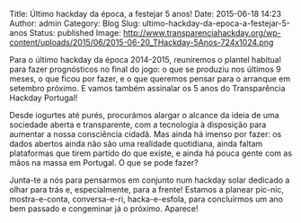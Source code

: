 Title: Último hackday da época, a festejar 5 anos!
Date: 2015-06-18 14:23
Author: admin
Category: Blog
Slug: ultimo-hackday-da-epoca-a-festejar-5-anos
Status: published
Image: http://www.transparenciahackday.org/wp-content/uploads/2015/06/2015-06-20_THackday-5Anos-724x1024.png

Para o último hackday da época 2014-2015, reuniremos o plantel habitual para fazer prognósticos no final do jogo: o que se produziu nos últimos 9 meses, o que ficou por fazer, e o que queremos pensar para o arranque em setembro próximo. E vamos também assinalar os 5 anos do Transparência Hackday Portugal!

Desde iogurtes até purés, procurámos alargar o alcance da ideia de uma sociedade aberta e transparente, com a tecnologia à disposição para aumentar a nossa consciência cidadã. Mas ainda há imenso por fazer: os dados abertos ainda não são uma realidade quotidiana, ainda faltam plataformas que tirem partido do que existe, e ainda há pouca gente com as mãos na massa em Portugal. O que se pode fazer?

Junta-te a nós para pensarmos em conjunto num hackday solar dedicado a olhar para trás e, especialmente, para a frente! Estamos a planear pic-nic, mostra-e-conta, conversa-e-ri, hacka-e-esfola, para concluirmos um ano bem passado e congeminar já o próximo. Aparece!

